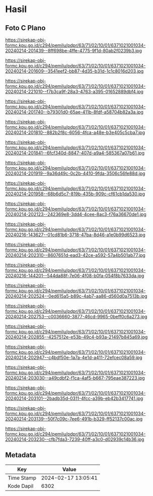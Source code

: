# Hasil

## Foto C Plano

https://sirekap-obj-formc.kpu.go.id/c294/pemilu/pdpr/63/71/02/10/01/6371021001034-20240214-201439--8ff698be-4ffe-4775-9f1d-80ab2f0239b3.jpg

https://sirekap-obj-formc.kpu.go.id/c294/pemilu/pdpr/63/71/02/10/01/6371021001034-20240214-201609--3541eef2-bb87-4d35-b31d-1c1c8016d203.jpg

https://sirekap-obj-formc.kpu.go.id/c294/pemilu/pdpr/63/71/02/10/01/6371021001034-20240214-221010--f7b3ca9f-28a3-4763-a395-01652889dbf4.jpg

https://sirekap-obj-formc.kpu.go.id/c294/pemilu/pdpr/63/71/02/10/01/6371021001034-20240214-201740--b79301d0-65ae-411b-8fdf-a58704b82a3a.jpg

https://sirekap-obj-formc.kpu.go.id/c294/pemilu/pdpr/63/71/02/10/01/6371021001034-20240214-201810--882b2f8c-6056-4fca-a48e-b3e405c5cba7.jpg

https://sirekap-obj-formc.kpu.go.id/c294/pemilu/pdpr/63/71/02/10/01/6371021001034-20240214-201841--6fcf340d-8847-407d-a9a4-585367a07b61.jpg

https://sirekap-obj-formc.kpu.go.id/c294/pemilu/pdpr/63/71/02/10/01/6371021001034-20240214-201919--9a36d49c-0c2b-4410-9fda-3506c56fe88d.jpg

https://sirekap-obj-formc.kpu.go.id/c294/pemilu/pdpr/63/71/02/10/01/6371021001034-20240214-201958--68b6d5c7-819b-435b-909c-cf61cb1da530.jpg

https://sirekap-obj-formc.kpu.go.id/c294/pemilu/pdpr/63/71/02/10/01/6371021001034-20240214-202123--242369e8-3dd4-4cee-8ac3-f76a36670de1.jpg

https://sirekap-obj-formc.kpu.go.id/c294/pemilu/pdpr/63/71/02/10/01/6371021001034-20240216-143627--01cd81b6-3718-47ba-8d46-a1e0b99d6523.jpg

https://sirekap-obj-formc.kpu.go.id/c294/pemilu/pdpr/63/71/02/10/01/6371021001034-20240214-202310--8607651d-ead3-42ce-a592-57a4b501ab77.jpg

https://sirekap-obj-formc.kpu.go.id/c294/pemilu/pdpr/63/71/02/10/01/6371021001034-20240216-144201--544da88f-7e06-4f08-b0fa-054f8b7633da.jpg

https://sirekap-obj-formc.kpu.go.id/c294/pemilu/pdpr/63/71/02/10/01/6371021001034-20240214-202524--0ed615a5-b89c-4ab7-aa86-d560d0a7513b.jpg

https://sirekap-obj-formc.kpu.go.id/c294/pemilu/pdpr/63/71/02/10/01/6371021001034-20240214-202753--c0036660-3877-46cd-9965-0beff0c6a273.jpg

https://sirekap-obj-formc.kpu.go.id/c294/pemilu/pdpr/63/71/02/10/01/6371021001034-20240214-202855--4257512e-e53b-49c4-b93a-21497b845a69.jpg

https://sirekap-obj-formc.kpu.go.id/c294/pemilu/pdpr/63/71/02/10/01/6371021001034-20240214-202947--c4bdf50e-1a7a-4e1d-a411-72efcec08a59.jpg

https://sirekap-obj-formc.kpu.go.id/c294/pemilu/pdpr/63/71/02/10/01/6371021001034-20240214-203030--a49cdbf2-f1ca-4af5-b667-795eae387223.jpg

https://sirekap-obj-formc.kpu.go.id/c294/pemilu/pdpr/63/71/02/10/01/6371021001034-20240214-203101--2badb35d-0311-4fcc-a39b-eb42b3417741.jpg

https://sirekap-obj-formc.kpu.go.id/c294/pemilu/pdpr/63/71/02/10/01/6371021001034-20240214-203139--50f7c09c-7ee6-491b-b329-ff52137c00ac.jpg

https://sirekap-obj-formc.kpu.go.id/c294/pemilu/pdpr/63/71/02/10/01/6371021001034-20240214-203230--cfb7fda3-7239-40ff-a3c0-d02939c14b36.jpg


## Metadata

| Key        | Value               |
| ---------- | ------------------- |
| Time Stamp | 2024-02-17 13:05:41 |
| Kode Dapil | 6302                |



